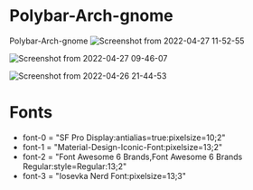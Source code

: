 # Polybar-Arch-gnome
Polybar-Arch-gnome
![Screenshot from 2022-04-27 11-52-55](https://user-images.githubusercontent.com/103053714/165502949-58805b5c-ccad-417d-a1e2-24a8dc10721f.png)

![Screenshot from 2022-04-27 09-46-07](https://user-images.githubusercontent.com/103053714/165479432-09f0228c-f0d7-4789-bbec-5f6ecf83ab2b.png)

![Screenshot from 2022-04-26 21-44-53](https://user-images.githubusercontent.com/103053714/165390220-94ad733f-93c0-41a7-983d-9f1c8d62e69d.png)

# Fonts 
- font-0 = "SF Pro Display:antialias=true:pixelsize=10;2"
- font-1 = "Material-Design-Iconic-Font:pixelsize=13;2"
- font-2 = "Font Awesome 6 Brands,Font Awesome 6 Brands Regular:style=Regular:13;2"
- font-3 = "Iosevka Nerd Font:pixelsize=13;3"

